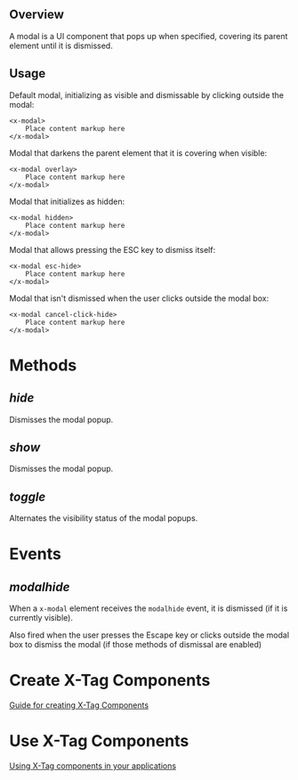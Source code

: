 ## Overview

A modal is a UI component that pops up when specified, covering its parent element until it is dismissed.

## Usage

Default modal, initializing as visible and dismissable by clicking outside the modal:

	<x-modal>
		Place content markup here
	</x-modal>

Modal that darkens the parent element that it is covering when visible:

	<x-modal overlay>
		Place content markup here
	</x-modal>

Modal that initializes as hidden:

	<x-modal hidden>
		Place content markup here
	</x-modal>

Modal that allows pressing the ESC key to dismiss itself:

	<x-modal esc-hide>
		Place content markup here
	</x-modal>

Modal that isn't dismissed when the user clicks outside the modal box:

	<x-modal cancel-click-hide>
		Place content markup here
	</x-modal>

# Methods

## ___hide___

Dismisses the modal popup.

## ___show___

Dismisses the modal popup.

## ___toggle___

Alternates the visibility status of the modal popups.

# Events

## ___modalhide___

When a `x-modal` element receives the `modalhide` event, it is dismissed (if it is currently visible).

Also fired when the user presses the Escape key or clicks outside the modal box to dismiss the modal (if those methods of dismissal are enabled)


# Create X-Tag Components

[Guide for creating X-Tag Components](https://github.com/x-tag/core/wiki/Creating-X-Tag-Components)

# Use X-Tag Components

[Using X-Tag components in your applications](https://github.com/x-tag/core/wiki/Using-X-Tag-Components-in-your-application)


